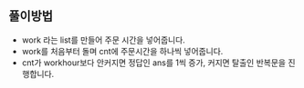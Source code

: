 ## 풀이방법

- work 라는 list를 만들어 주문 시간을 넣어줍니다.
- work를 처음부터 돌며 cnt에 주문시간을 하나씩 넣어줍니다.
- cnt가 workhour보다 안커지면 정답인 ans를 1씩 증가, 커지면 탈출인 반복문을 진행합니다.